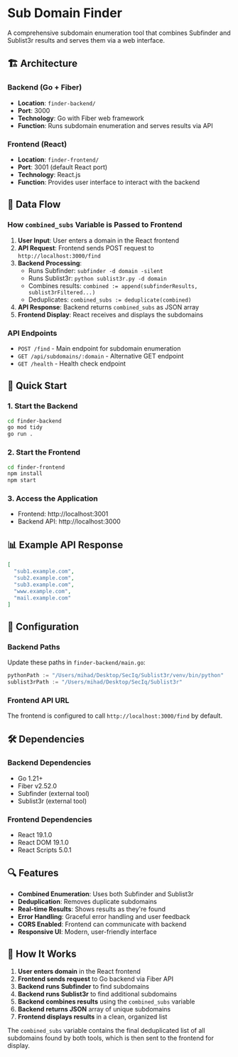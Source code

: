 # Sub Domain Finder

A comprehensive subdomain enumeration tool that combines Subfinder and Sublist3r results and serves them via a web interface.

## 🏗️ Architecture

### Backend (Go + Fiber)
- **Location**: `finder-backend/`
- **Port**: 3000
- **Technology**: Go with Fiber web framework
- **Function**: Runs subdomain enumeration and serves results via API

### Frontend (React)
- **Location**: `finder-frontend/`
- **Port**: 3001 (default React port)
- **Technology**: React.js
- **Function**: Provides user interface to interact with the backend

## 🔄 Data Flow

### How `combined_subs` Variable is Passed to Frontend

1. **User Input**: User enters a domain in the React frontend
2. **API Request**: Frontend sends POST request to `http://localhost:3000/find`
3. **Backend Processing**: 
   - Runs Subfinder: `subfinder -d domain -silent`
   - Runs Sublist3r: `python sublist3r.py -d domain`
   - Combines results: `combined := append(subfinderResults, sublist3rFiltered...)`
   - Deduplicates: `combined_subs := deduplicate(combined)`
4. **API Response**: Backend returns `combined_subs` as JSON array
5. **Frontend Display**: React receives and displays the subdomains

### API Endpoints

- `POST /find` - Main endpoint for subdomain enumeration
- `GET /api/subdomains/:domain` - Alternative GET endpoint
- `GET /health` - Health check endpoint

## 🚀 Quick Start

### 1. Start the Backend
```bash
cd finder-backend
go mod tidy
go run .
```

### 2. Start the Frontend
```bash
cd finder-frontend
npm install
npm start
```

### 3. Access the Application
- Frontend: http://localhost:3001
- Backend API: http://localhost:3000

## 📊 Example API Response

```json
[
  "sub1.example.com",
  "sub2.example.com",
  "sub3.example.com",
  "www.example.com",
  "mail.example.com"
]
```

## 🔧 Configuration

### Backend Paths
Update these paths in `finder-backend/main.go`:
```go
pythonPath := "/Users/mihad/Desktop/SecIq/Sublist3r/venv/bin/python"
sublist3rPath := "/Users/mihad/Desktop/SecIq/Sublist3r"
```

### Frontend API URL
The frontend is configured to call `http://localhost:3000/find` by default.

## 🛠️ Dependencies

### Backend Dependencies
- Go 1.21+
- Fiber v2.52.0
- Subfinder (external tool)
- Sublist3r (external tool)

### Frontend Dependencies
- React 19.1.0
- React DOM 19.1.0
- React Scripts 5.0.1

## 🔍 Features

- **Combined Enumeration**: Uses both Subfinder and Sublist3r
- **Deduplication**: Removes duplicate subdomains
- **Real-time Results**: Shows results as they're found
- **Error Handling**: Graceful error handling and user feedback
- **CORS Enabled**: Frontend can communicate with backend
- **Responsive UI**: Modern, user-friendly interface

## 📝 How It Works

1. **User enters domain** in the React frontend
2. **Frontend sends request** to Go backend via Fiber API
3. **Backend runs Subfinder** to find subdomains
4. **Backend runs Sublist3r** to find additional subdomains
5. **Backend combines results** using the `combined_subs` variable
6. **Backend returns JSON** array of unique subdomains
7. **Frontend displays results** in a clean, organized list

The `combined_subs` variable contains the final deduplicated list of all subdomains found by both tools, which is then sent to the frontend for display. 